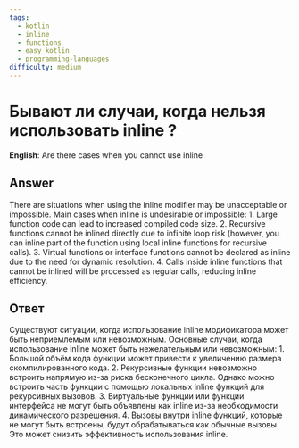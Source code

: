 ```yaml
---
tags:
  - kotlin
  - inline
  - functions
  - easy_kotlin
  - programming-languages
difficulty: medium
---
```


# Бывают ли случаи, когда нельзя использовать inline ?

**English**: Are there cases when you cannot use inline

## Answer

There are situations when using the inline modifier may be unacceptable or impossible. Main cases when inline is undesirable or impossible: 1. Large function code can lead to increased compiled code size. 2. Recursive functions cannot be inlined directly due to infinite loop risk (however, you can inline part of the function using local inline functions for recursive calls). 3. Virtual functions or interface functions cannot be declared as inline due to the need for dynamic resolution. 4. Calls inside inline functions that cannot be inlined will be processed as regular calls, reducing inline efficiency.

## Ответ

Существуют ситуации, когда использование inline модификатора может быть неприемлемым или невозможным. Основные случаи, когда использование inline может быть нежелательным или невозможным: 1. Большой объём кода функции может привести к увеличению размера скомпилированного кода. 2. Рекурсивные функции невозможно встроить напрямую из-за риска бесконечного цикла. Однако можно встроить часть функции с помощью локальных inline функций для рекурсивных вызовов. 3. Виртуальные функции или функции интерфейса не могут быть объявлены как inline из-за необходимости динамического разрешения. 4. Вызовы внутри inline функций, которые не могут быть встроены, будут обрабатываться как обычные вызовы. Это может снизить эффективность использования inline.

